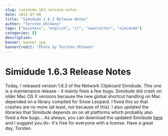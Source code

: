 ```yaml
---
slug: simidude-163-release-notes
date: 2011-07-06
title: "Simidude 1.6.3 Release Notes"
author: "Torsten Uhlmann"
tags: ["business", "english", "it", "newsletter", "simidude"]
categories: []
description:
banner: banner.jpg
bannerCredit: "Photo by Torsten Uhlmann"
---
```


Simidude 1.6.3 Release Notes
============================

Today, I released version 1.6.3 of the Network Clipboard Simidude. This one is a maintenance release - it mainly fixes a few bugs. Simidude did crash on older Mac OS X versions because the new global shortcut handling on Mac depended on a library compiled for Snow Leopard. I fixed this so that crashes are no more (at least, not because of this). I also updated the libraries that Simidude depends on on all platforms which probably also fixed a few bugs... As always, you can download the updated Simidude [here](http://www.agynamix.de/products/simidude/download/) and I suggest you do- it's free for everyone with a license. Have a great day, Torsten.
